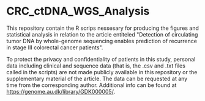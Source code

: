 # CRC_ctDNA_WGS_Analysis

This repository contain the R scrips nessesary for producing the figures and statistical analysis in relation to the article entiteled "Detection of circulating tumor DNA by whole-genome sequencing enables prediction of recurrence in stage III colorectal cancer patients".


To protect the privacy and confidentiality of patients in this study, personal data including clinical and sequence data (that is, the .csv and .txt files called in the scripts) are not made publicly available in this repository or the supplementary material of the article. The data can be requested at any time from the corresponding author. Additional info can be found at https://genome.au.dk/library/GDK000005/.
